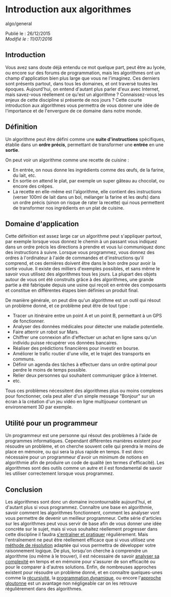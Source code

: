 Introduction aux algorithmes
============================
algo/general

Publié le : 26/12/2015  
*Modifié le : 11/07/2016*

## Introduction

Vous avez sans doute déjà entendu ce mot quelque part, peut être au lycée, ou encore sur des forums de programmation, mais les algorithmes ont un champ d'application bien plus large que vous ne l'imaginez. Ces derniers sont présents partout, dans tous les domaines, et ont traversé toutes les époques. Aujourd'hui, on entend d'autant plus parler d'eux avec Internet, mais savez-vous réellement ce qu'est un algorithme ? Connaissez-vous les enjeux de cette discipline si présente de nos jours ? Cette courte introduction aux algorithmes vous permettra de vous donner une idée de l'importance et de l'envergure de ce domaine dans notre monde.

## Définition

Un algorithme peut être défini comme une **suite d'instructions** spécifiques, établie dans un **ordre précis**, permettant de transformer une **entrée** en une **sortie**.

On peut voir un algorithme comme une recette de cuisine :

- En entrée, on nous donne les ingrédients comme des œufs, de la farine, du lait, etc.
- En sortie on attend le plat, par exemple un super gâteau au chocolat, ou encore des crêpes.
- La recette en elle-même est l'algorithme, elle contient des instructions (verser 100ml de lait dans un bol, mélanger la farine et les œufs) dans un ordre précis (sinon on risque de rater la recette) qui nous permettent de transformer nos ingrédients en un plat de cuisine.

## Domaine d'application

Cette définition est assez large car un algorithme peut s'appliquer partout, par exemple lorsque vous donnez le chemin à un passant vous indiquez dans un ordre précis les directions à prendre et vous lui communiquez donc des instructions à suivre. Lorsque vous programmez, vous donnez des ordres à l'ordinateur à l'aide de commandes et d'instructions qu'il comprend, et ces dernières doivent être dans le bon ordre pour avoir la sortie voulue. Il existe des milliers d'exemples possibles, et sans même le savoir vous utilisez des algorithmes tous les jours. La plupart des objets autour de vous ont été construits grâce à des algorithmes, une grande partie a été fabriquée depuis une usine qui reçoit en entrée des composants et constitue en différentes étapes bien définies un produit final.

De manière générale, on peut dire qu'un algorithme est un outil qui résout un problème donné, et ce problème peut être de tout type :

- Tracer un itinéraire entre un point A et un point B, permettant à un GPS de fonctionner.
- Analyser des données médicales pour détecter une maladie potentielle.
- Faire atterrir un robot sur Mars.
- Chiffrer une connexion afin d'effectuer un achat en ligne sans qu'un individu puisse récupérer vos données bancaires.
- Réaliser des prédictions financières pour investir en bourse.
- Améliorer le trafic routier d'une ville, et le trajet des transports en communs.
- Définir un agenda des tâches à effectuer dans un ordre optimal pour perdre le moins de temps possible.
- Relier deux personnes qui souhaitent communiquer grâce à Internet.
- etc.

Tous ces problèmes nécessitent des algorithmes plus ou moins complexes pour fonctionner, cela peut aller d'un simple message "Bonjour" sur un écran à la création d'un jeu vidéo en ligne multijoueur contenant un environnement 3D par exemple.

## Utilité pour un programmeur

Un programmeur est une personne qui résout des problèmes à l'aide de programmes informatiques. Cependant différentes manières existent pour résoudre un problème, et on cherche souvent celle qui prendra le moins de place en mémoire, ou qui sera la plus rapide en temps. Il est donc nécessaire pour un programmeur d'avoir un minimum de notions en algorithmie afin de produire un code de qualité (en termes d'efficacité). Les algorithmes sont des outils comme un autre et il est fondamental de savoir les utiliser correctement lorsque vous programmez.

## Conclusion

Les algorithmes sont donc un domaine incontournable aujourd'hui, et d'autant plus si vous programmez. Connaître une base en algorithmie, savoir comment les algorithmes fonctionnent, comment les analyser vont vous permettre de devenir un meilleur programmeur. Cette série d'articles sur les algorithmes peut vous servir de base afin de vous donner une idée concrète sur le sujet, mais si vous souhaitez réellement progresser dans cette discipline il faudra [s'entraîner et pratiquer](/algo/general/entrainement.html) régulièrement. Mais l'entraînement ne peut être réellement efficace que si vous utilisez une [méthode de résolution](/algo/general/methode.html) adaptée qui vous permettra de développer votre raisonnement logique. De plus, lorsqu'on cherche à comprendre un algorithme (ou même à le trouver), il est nécessaire de savoir [analyser sa complexité](/algo/general/complexite.html) en temps et en mémoire pour s'assurer de son efficacité ou pour le comparer à d'autres solutions. Enfin, de nombreuses approches existent pour résoudre un problème donné, et en connaître quelques-unes comme la [récursivité](/algo/general/approche/recursivite.html), la [programmation dynamique](/algo/general/approche/dynamique.html), ou encore l'[approche gloutonne](/algo/general/approche/glouton.html) est un avantage non négligeable car on les retrouve régulièrement dans des algorithmes.
